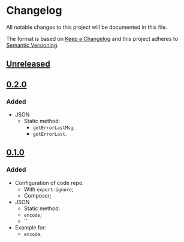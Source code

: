 # Changelog
All notable changes to this project will be documented in this file.

The format is based on [Keep a Changelog](http://keepachangelog.com/en/1.0.0/)
and this project adheres to [Semantic Versioning](http://semver.org/spec/v2.0.0.html).

## [Unreleased](https://github.com/mcdanci/php-std)

## [0.2.0](https://github.com/mcdanci/php-std/tree/v0.2.0)
### Added
- JSON
  - Static method:
    - `getErrorLastMsg`;
    - `getErrorLast`.

## [0.1.0](https://github.com/mcdanci/php-std/tree/4c445dc161dd6889ecfa03a14ea3add26650ce28)
### Added
- Configuration of code repo.
  - With `export-ignore`;
  - Composer;
- JSON
  - Static method:
   - `encode`;
   - ``
- Example for:
  - `encode`.
